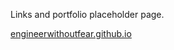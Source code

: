 Links and portfolio placeholder page. 

<a href="http://engineerwithoutfear.github.io/">engineerwithoutfear.github.io</a>
